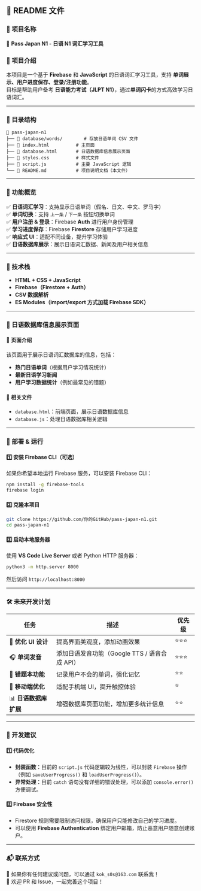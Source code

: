 ## **📌 README 文件**

### **📝 项目名称**  
🚀 **Pass Japan N1 - 日语 N1 词汇学习工具**  

### **📖 项目介绍**  
本项目是一个基于 **Firebase** 和 **JavaScript** 的日语词汇学习工具，支持 **单词展示、用户进度保存、登录/注册功能**。  
目标是帮助用户备考 **日语能力考试（JLPT N1）**，通过**单词闪卡**的方式高效学习日语词汇。  

---

### **📂 目录结构**  
```
📂 pass-japan-n1
├── 📁 database/words/        # 存放日语单词 CSV 文件
├── 📄 index.html          # 主页面
├── 📄 database.html       # 日语数据库信息展示页面
├── 📄 styles.css          # 样式文件
├── 📄 script.js           # 主要 JavaScript 逻辑
└── 📄 README.md           # 项目说明文档（本文件）
```

---

### **🎯 功能概览**
✅ **日语词汇学习**：支持显示日语单词（假名、日文、中文、罗马字）  
✅ **单词切换**：支持 `上一条` / `下一条` 按钮切换单词  
✅ **用户注册 & 登录**：Firebase **Auth** 进行用户身份管理  
✅ **学习进度保存**：Firebase **Firestore** 存储用户学习进度  
✅ **响应式 UI**：适配不同设备，提升学习体验  
✅ **日语数据库展示**：展示日语词汇数据、新闻及用户相关信息  

---

### **🚀 技术栈**
- **HTML + CSS + JavaScript**
- **Firebase（Firestore + Auth）**
- **CSV 数据解析**
- **ES Modules（import/export 方式加载 Firebase SDK）**

---

### **📄 日语数据库信息展示页面**
#### **📌 页面介绍**
该页面用于展示日语词汇数据库的信息，包括：
- **热门日语单词**（根据用户学习情况统计）
- **最新日语学习新闻**
- **用户学习数据统计**（例如最常见的错题）

#### **📄 相关文件**
- `database.html`：前端页面，展示日语数据库信息
- `database.js`：处理日语数据库相关逻辑

---

### **🔧 部署 & 运行**
#### **1️⃣ 安装 Firebase CLI（可选）**
如果你希望本地运行 Firebase 服务，可以安装 Firebase CLI：
```sh
npm install -g firebase-tools
firebase login
```

#### **2️⃣ 克隆本项目**
```sh
git clone https://github.com/你的GitHub/pass-japan-n1.git
cd pass-japan-n1
```

#### **3️⃣ 启动本地服务器**
使用 **VS Code Live Server** 或者 Python HTTP 服务器：
```sh
python3 -m http.server 8000
```
然后访问 `http://localhost:8000`

---

### **🛠 未来开发计划**
| 任务 | 描述 | 优先级 |
|------|------|------|
| 🎨 **优化 UI 设计** | 提高界面美观度，添加动画效果 | ⭐⭐⭐ |
| 🎧 **单词发音** | 添加日语发音功能（Google TTS / 语音合成 API） | ⭐⭐⭐ |
| 🎯 **错题本功能** | 记录用户不会的单词，强化记忆 | ⭐⭐ |
| 📱 **移动端优化** | 适配手机端 UI，提升触控体验 | ⭐ |
| 📊 **日语数据库扩展** | 增强数据库页面功能，增加更多统计信息 | ⭐⭐ |

---

### **🌟 开发建议**
#### **1️⃣ 代码优化**
- **封装函数**：目前的 `script.js` 代码逻辑较为线性，可以封装 `Firebase` 操作（例如 `saveUserProgress()` 和 `loadUserProgress()`）。  
- **异常处理**：目前 `catch` 语句没有详细的错误处理，可以添加 `console.error()` 方便调试。

#### **2️⃣ Firebase 安全性**
- Firestore 规则需要限制访问权限，确保用户只能修改自己的学习进度。
- 可以使用 **Firebase Authentication** 绑定用户邮箱，防止恶意用户随意创建账户。

---

### **📬 联系方式**
📧 如果你有任何建议或问题，可以通过 `kok_s0s@163.com` 联系我！  
💬 欢迎 PR 和 Issue，一起完善这个项目！
